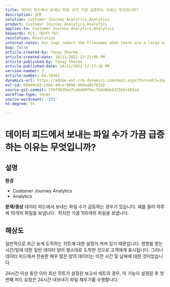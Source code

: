 ```yaml
---
title: 데이터 피드에서 보내는 파일 수가 가끔 급증하는 이유는 무엇입니까?
description: 설명
solution: Customer Journey Analytics,Analytics
product: Customer Journey Analytics,Analytics
applies-to: Customer Journey Analytics,Analytics
keywords: KCS, 데이터 피드
resolution: Resolution
internal-notes: Our logs redact the filenames when there are a large number of export files processed by data feeds, so you will see the file name in the logs "df_files" section as "REDACTED".
bug: false
article-created-by: Tanay Sharma .
article-created-date: 10/11/2022 12:21:00 PM
article-published-by: Tanay Sharma .
article-published-date: 10/11/2022 12:27:38 PM
version-number: 3
article-number: KA-16481
dynamics-url: https://adobe-ent.crm.dynamics.com/main.aspx?forceUCI=1&pagetype=entityrecord&etn=knowledgearticle&id=17c67d27-5f49-ed11-bba2-0022480868ff
exl-id: 09449c02-cdbb-44ca-9096-d69aa01781d2
source-git-commit: 7f0f5035ea7cebd60f6ec7bda9de6225b6c602a4
workflow-type: tm+mt
source-wordcount: '153'
ht-degree: 5%

---
```


# 데이터 피드에서 보내는 파일 수가 가끔 급증하는 이유는 무엇입니까?

## 설명

<b>환경</b>
- Customer Journey Analytics
- Analytics



<b>문제/증상</b>
데이터 피드에서 보내는 파일 수가 급등하는 경우가 있습니다. 예를 들어 하루에 10개의 파일을 보냅니다.  하지만 가끔 100개의 파일을 보냅니다.


## 해상도


일반적으로 최근 늦게 도착하는 히트에 대한 설정이 켜져 있기 때문입니다. 영향을 받는 시간/일에 대한 일반 데이터 양이 평소대로 도착한 것으로 고객에게 표시됩니다. 그러나 데이터 피드에서 전송한 매우 많은 양의 데이터는 이전 시간 및 날짜에 대한 것이었습니다.

24시간 이상 동안 이미 최신 히트가 설정된 보고서 세트의 경우, 이 기능이 설정된 후 첫 번째 피드 요청은 24시간 내보내기 파일 채우기를 수행합니다.
